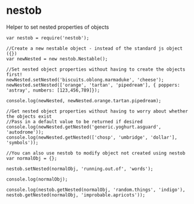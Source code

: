 # nestob
Helper to set nested properties of objects

    var nestob = require('nestob');

    //Create a new nestable object - instead of the standard js object ({})
    var newNested = new nestob.Nestable();
    
    //Set nested object properties without having to create the objects first!
    newNested.setNested('biscuits.oblong.marmaduke', 'cheese');
    newNested.setNested(['orange', 'tartan', 'pipedream'], { poppers: 'astray', numbers: [123,456,789]});
    
    console.log(newNested, newNested.orange.tartan.pipedream);
    
    //Get nested object properties without having to worry about whether the objects exist
    //Pass in a default value to be returned if desired
    console.log(newNested.getNested('generic.yoghurt.asguard', 'autodrome'));
    console.log(newNested.getNested(['chosp', 'umbridge', 'dollar'], 'symbols'));
    
    //You can also use nestob to modify object not created using nestob
    var normalObj = {};
    
    nestob.setNested(normalObj, 'running.out.of', 'words');
    
    console.log(normalObj);
    
    console.log(nestob.getNested(normalObj, 'random.things', 'indigo'), nestob.getNested(normalObj, 'improbable.apricots'));
